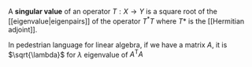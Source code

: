 A **singular value** of an operator $T: X \to Y$ is a square root of the [[eigenvalue|eigenpairs]] of the operator $T^* T$ where $T*$ is the [[Hermitian adjoint]].

In pedestrian language for linear algebra, if we have a matrix $A$, it is $\sqrt{\lambda}$ for $\lambda$ eigenvalue of $A^\mathsf{T}A$